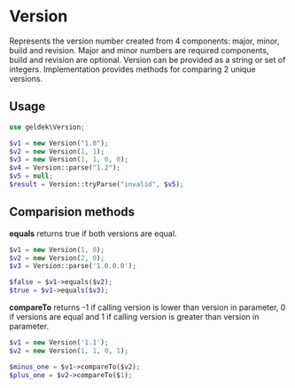 # Version

Represents the version number created from 4 components: major, minor, build and revision. Major and minor numbers are required components, build and revision are optional. Version can be provided as a string or set of integers. Implementation provides methods for comparing 2 unique versions.

## Usage

```php
use geldek\Version;

$v1 = new Version("1.0");
$v2 = new Version(1, 1);
$v3 = new Version(1, 1, 0, 0);
$v4 = Version::parse("1.2");
$v5 = null;
$result = Version::tryParse("invalid", $v5);
```

## Comparision methods

__equals__ returns true if both versions are equal.

```php
$v1 = new Version(1, 0);
$v2 = new Version(2, 0);
$v3 = Version::parse('1.0.0.0');

$false = $v1->equals($v2);
$true = $v1->equals($v3);
```

__compareTo__ returns -1 if calling version is lower than version in parameter, 0 if versions are equal and 1 if calling version is greater than version in parameter.

```php
$v1 = new Version('1.1');
$v2 = new Version(1, 1, 0, 1);

$minus_one = $v1->compareTo($v2);
$plus_one = $v2->compareTo($1);
```
